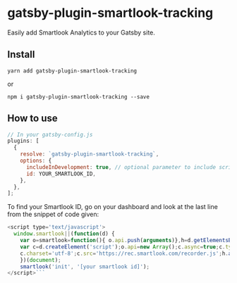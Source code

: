 # gatsby-plugin-smartlook-tracking

Easily add Smartlook Analytics to your Gatsby site.

## Install

`yarn add gatsby-plugin-smartlook-tracking`

or

`npm i gatsby-plugin-smartlook-tracking --save`

## How to use

```javascript
// In your gatsby-config.js
plugins: [
  {
    resolve: `gatsby-plugin-smartlook-tracking`,
    options: {
      includeInDevelopment: true, // optional parameter to include script in development
      id: YOUR_SMARTLOOK_ID,
    },
  },
];
```

To find your Smartlook ID, go on your dashboard and look at the last line from the snippet of code given:

```javascript
<script type='text/javascript'>
  window.smartlook||(function(d) {
    var o=smartlook=function(){ o.api.push(arguments)},h=d.getElementsByTagName('head')[0];
    var c=d.createElement('script');o.api=new Array();c.async=true;c.type='text/javascript';
    c.charset='utf-8';c.src='https://rec.smartlook.com/recorder.js';h.appendChild(c);
    })(document);
    smartlook('init', '[your smartlook id]');
</script>```